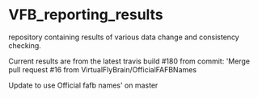 # VFB_reporting_results
repository containing results of various data change and consistency checking.

 Current results are from the latest travis build #180 from commit: 'Merge pull request #16 from VirtualFlyBrain/OfficialFAFBNames

Update to use Official fafb names' on master
